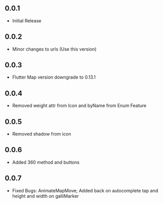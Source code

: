 ## 0.0.1

* Initial Release

## 0.0.2

* Minor changes to urls (Use this version)

## 0.0.3

* Flutter Map version downgrade to 0.13.1

## 0.0.4

* Removed weight attr from Icon and byName from Enum Feature

## 0.0.5

* Removed shadow from icon

## 0.0.6

* Added 360 method and buttons

## 0.0.7

* Fixed Bugs: AnimateMapMove; Added back on autocomplete tap and height and width on galliMarker
